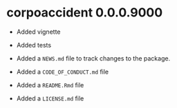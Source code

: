 # corpoaccident 0.0.0.9000

* Added vignette

* Added tests

* Added a `NEWS.md` file to track changes to the package.

* Added a `CODE_OF_CONDUCT.md` file

* Added a `README.Rmd` file

* Added a `LICENSE.md` file
